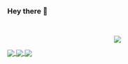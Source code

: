 ### Hey there 👋
<!--About Me--->



<!--GitHub Stats--->
&emsp;
<p align="center">
	<a href="https://github.com/anuraghazra/github-readme-stats">
		<img align="center" src="https://github-readme-stats.vercel.app/api?username=Benjamin-1111&count_private=true&show_icons=true&title_color=009356&icon_color=75B79A&hide_border=false&border_radius=7&custom_title=Delfini0184's Github Stats" />
	</a>
	
</p>


<a href="https://github.com/Benjamin-1111">
  <!-- Change the `github-readme-stats.anuraghazra1.vercel.app` to `github-readme-stats.vercel.app`  -->
  <img align="center" src="https://github-readme-stats.vercel.app/api/pin/?username=Benjamin-1111&repo=Discord.py-unb-ext&theme=material-palenight&card_width=350&show_owner=true" />
</a>
<a href="https://github.com/Benjamin-1111">
  <!-- Change the `github-readme-stats.anuraghazra1.vercel.app` to `github-readme-stats.vercel.app`  -->
  <img align="center" src="https://github-readme-stats.vercel.app/api/pin/?username=Benjamin-1111&repo=discord.py-afk&theme=material-palenight&card_width=350&show_owner=true" />
</a>
<a href="https://github.com/Benjamin-1111">
  <img align="center" src="https://github-readme-stats.vercel.app/api/top-langs/?username=Benjamin-1111&layout=compact&theme=material-palenight&card_width=350&show_owner=true" />
</a>

